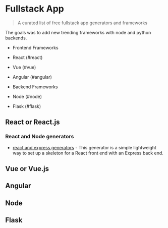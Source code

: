 # Fullstack App 

> A curated list of free fullstack app generators and frameworks

The goals was to add new trending frameworks with node 
and python backends.

- Frontend Frameworks
 - React (#react)
 - Vue (#vue)
 - Angular (#angular)

- Backend Frameworks
 - Node (#node)
 - Flask (#flask)


## React or React.js

### React and Node generators
- [react and express generators](https://github.com/kevin-wynn/reactjs-express-generator) - This generator is a simple lightweight way to set up a skeleton for a React front end with an Express back end.

## Vue or Vue.js


## Angular

## Node

## Flask


